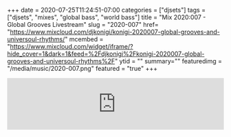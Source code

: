 +++
date = 2020-07-25T11:24:51-07:00
categories = ["djsets"]
tags = ["djsets", "mixes", "global bass", "world bass"]
title = "Mix 2020:007 - Global Grooves Livestream"
slug = "2020-007"
href= "https://www.mixcloud.com/djkonigi/konigi-2020007-global-grooves-and-universoul-rhythms/"
mcembed = "https://www.mixcloud.com/widget/iframe/?hide_cover=1&dark=1&feed=%2Fdjkonigi%2Fkonigi-2020007-global-grooves-and-universoul-rhythms%2F"
ytid = ""
summary=""
featuredimg = "/media/music/2020-007.png"
featured = "true"
+++

<div class="mix"><div class="embed" >
<iframe width="100%" height="120" src="https://www.mixcloud.com/widget/iframe/?hide_cover=1&dark=1&feed=%2Fdjkonigi%2Fkonigi-2020007-global-grooves-and-universoul-rhythms%2F" frameborder="0" ></iframe>
</div></div>
